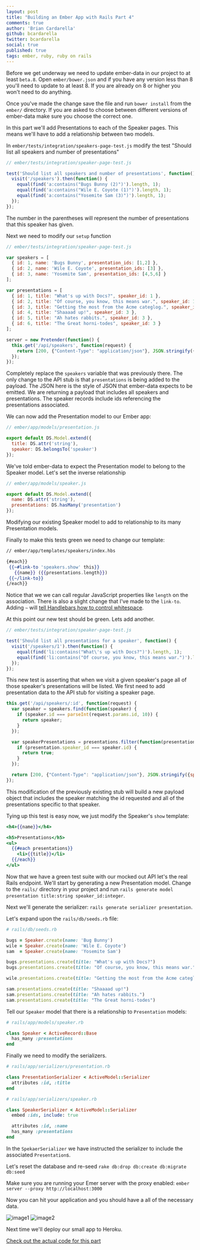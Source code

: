```yaml
---
layout: post
title: "Building an Ember App with Rails Part 4"
comments: true
author: 'Brian Cardarella'
github: bcardarella
twitter: bcardarella
social: true
published: true
tags: ember, ruby, ruby on rails
---
```


Before we get underway we need to update ember-data in our project to at
least `beta.8`. Open `ember/bower.json` and if you have any version
less than 8 you'll need to update to at least 8. If you are already on 8
or higher you won't need to do anything.

Once you've made the change save the file and run `bower install` from
the `ember/` directory. If you are asked to choose between different
versions of ember-data make sure you choose the correct one.

In this part we'll add Presentations to each of the Speaker pages. This
means we'll have to add a relationship between two models.

In `ember/tests/integration/speakers-page-test.js` modify the test
"Should list all speakers and number of presentations"

```javascript
// ember/tests/integration/speaker-page-test.js

test('Should list all speakers and number of presentations', function() {
  visit('/speakers').then(function() {
    equal(find('a:contains("Bugs Bunny (2)")').length, 1);
    equal(find('a:contains("Wile E. Coyote (1)")').length, 1);
    equal(find('a:contains("Yosemite Sam (3)")').length, 1);
  });
});
```

The number in the parentheses will represent the number of presentations that this speaker 
has given.

Next we need to modify our `setup` function

```javascript
// ember/tests/integration/speaker-page-test.js

var speakers = [
  { id: 1, name: 'Bugs Bunny', presentation_ids: [1,2] },
  { id: 2, name: 'Wile E. Coyote', presentation_ids: [3] },
  { id: 3, name: 'Yosemite Sam', presentation_ids: [4,5,6] }
];

var presentations = [
  { id: 1, title: "What's up with Docs?", speaker_id: 1 },
  { id: 2, title: "Of course, you know, this means war.", speaker_id: 1 },
  { id: 3, title: "Getting the most from the Acme categlog.", speaker_id: 2 },
  { id: 4, title: "Shaaaad up!", speaker_id: 3 },
  { id: 5, title: "Ah hates rabbits.", speaker_id: 3 },
  { id: 6, title: "The Great horni-todes", speaker_id: 3 }
];

server = new Pretender(function() {
  this.get('/api/speakers', function(request) {
    return [200, {"Content-Type": "application/json"}, JSON.stringify({speakers: speakers, presentations: presentations})];
  });
});
```

Completely replace the `speakers` variable that was previously there. The only change to the API stub is that
`presentations` is being added to the payload. The JSON here is the
style of JSON that ember-data expects to be emitted. We are returning a
payload that includes all speakers and presentations. The speaker
records include ids referencing the presentations associated.

We can now add the Presentation model to our Ember app:

```javascript
// ember/app/models/presentation.js

export default DS.Model.extend({
  title: DS.attr('string'),
  speaker: DS.belongsTo('speaker')
}); 
```

We've told ember-data to expect the Presentation model to belong to the
Speaker model. Let's set the inverse relationship

```javascript
// ember/app/models/speaker.js

export default DS.Model.extend({
  name: DS.attr('string'),
  presentations: DS.hasMany('presentation')
});
```

Modifying our existing Speaker model to add to relationship to its many
Presentation models.

Finally to make this tests green we need to change our template:

```handlebars
// ember/app/templates/speakers/index.hbs

{#each}}
 {{~#link-to 'speakers.show' this}}
   {{name}} ({{presentations.length}})
 {{~/link-to}}
{/each}}
```

Notice that we we can call regular JavaScript properties like `length` on the association.
There is also a slight change that I've made to the `link-to`. Adding
`~` will [tell Handlebars how to control
whitespace](http://handlebarsjs.com/block_helpers.html#whitespace-control).

At this point our new test should be green. Lets add another.

```javascript
// ember/tests/integration/speaker-page-test.js

test('Should list all presentations for a speaker', function() {
  visit('/speakers/1').then(function() {
    equal(find('li:contains("What\'s up with Docs?")').length, 1);
    equal(find('li:contains("Of course, you know, this means war.")').length, 1);
  });
});
```

This new test is asserting that when we visit a given speaker's page all
of those speaker's presentations will be listed. We first need to add
presentation data to the API stub for visiting a speaker page.

```javascript
this.get('/api/speakers/:id', function(request) {
  var speaker = speakers.find(function(speaker) {
    if (speaker.id === parseInt(request.params.id, 10)) {
      return speaker;
    }
  });

  var speakerPresentations = presentations.filter(function(presentation) {
    if (presentation.speaker_id === speaker.id) {
      return true;
    }
  });

  return [200, {"Content-Type": "application/json"}, JSON.stringify({speaker: speaker, presentations: speakerPresentations})];
});
```

This modification of the previously existing stub will build a new payload object that
includes the speaker matching the id requested and all of the
presentations specific to that speaker.

Tying up this test is easy now, we just modify the Speaker's `show`
template:

```handlebars
<h4>{{name}}</h4>

<h5>Presentations</h5>
<ul>
  {{#each presentations}}
    <li>{{title}}</li>
  {{/each}}
</ul>
```

Now that we have a green test suite with our mocked out API let's the
real Rails endpoint. We'll start by generating a new Presentation model.
Change to the `rails/` directory in your project and run `rails generate
model presentation title:string speaker_id:integer`.

Next we'll generate the serializer: `rails generate serializer
presentation`.

Let's expand upon the `rails/db/seeds.rb` file:

```ruby
# rails/db/seeds.rb

bugs = Speaker.create(name: 'Bug Bunny')
wile = Speaker.create(name: 'Wile E. Coyote')
sam  = Speaker.create(name: 'Yosemite Sam')

bugs.presentations.create(title: "What's up with Docs?")
bugs.presentations.create(title: "Of course, you know, this means war.")

wile.presentations.create(title: "Getting the most from the Acme categlog.")

sam.presentations.create(title: "Shaaaad up!")
sam.presentations.create(title: "Ah hates rabbits.")
sam.presentations.create(title: "The Great horni-todes")
```

Tell our `Speaker` model that there is a relationship to `Presentation`
models:

```ruby
# rails/app/models/speaker.rb

class Speaker < ActiveRecord::Base
  has_many :presentations
end
```

Finally we need to modify the serializers.

```ruby
# rails/app/serializers/presentation.rb

class PresentationSerializer < ActiveModel::Serializer
  attributes :id, :title
end
```

```ruby
# rails/app/serializers/speaker.rb

class SpeakerSerializer < ActiveModel::Serializer
  embed :ids, include: true

  attributes :id, :name
  has_many :presentations
end
```

In the `SpekaerSerializer` we have instructed the serializer to include
the associated `Presentation`s.

Let's reset the database and re-seed `rake db:drop db:create db:migrate db:seed`

Make sure you are running your Emer server with the proxy enabled:
`ember server --proxy http://localhost:3000`

Now you can hit your application and you should have a all of the
necessary data. 

![image1](http://i.imgur.com/jmHGxgS.png)
![image2](http://i.imgur.com/plrKLvg.png)

Next time we'll deploy our small app to Heroku.

[Check out the actual code for this
part](https://github.com/bostonember/website/commit/10f838ff1bfb0aa1307d4de6587889489697c8da)
